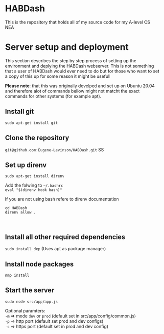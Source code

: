 

# HABDash

This is the repository that holds all of my source code for my A-level CS NEA  

# Server setup and deployment

This section describes the step by step process of setting up the environment and deplying the HABDash webserver. This is not something that a user of HABDash would ever need to do but for those who want to set a copy of this up for some reason it might be usefull

**Please note**: that this was originally develped and set up on Ubuntu 20.04 and therefore alot of commands bellow might not matcht the exact commands for other systems (for example apt).

## Install git

`sudo apt-get install git`



## Clone the repository

`git@github.com:Eugene-Levinson/HABDash.git`
SS
<br> 

## Set up direnv
  
`sudo apt-get install direnv`  

Add the folwing to `~/.bashrc`  
`eval "$(direnv hook bash)"`

If you are not using bash refere to direnv documentation

`cd HABDash`  
`direnv allow .`

<br> 

## Install all other required dependencies
  
`sudo install_dep` (Uses apt as package manager)

## Install node packages

`nmp install`

## Start the server

`sudo node src/app/app.js`

Optional paramters:  
`-m` => mode `dev` or `prod` (default set in src/app/config/common.js)  
`-p` => http port (default set prod and dev configs)  
`-s` => https port (default set in prod and dev config)
